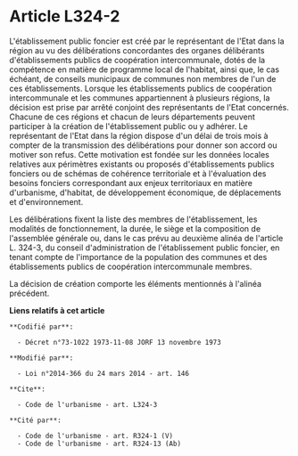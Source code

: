 # Article L324-2

L'établissement public foncier est créé par le représentant de l'Etat dans la région  au vu des délibérations concordantes
des organes délibérants d'établissements publics de coopération intercommunale, dotés de la compétence en matière  de
programme local de l'habitat, ainsi que, le cas échéant, de conseils municipaux de communes non membres de l'un de ces
établissements. Lorsque les établissements publics de coopération intercommunale et les communes appartiennent à plusieurs
régions, la décision est prise par arrêté conjoint des représentants de l'Etat  concernés. Chacune de ces régions et chacun
de leurs départements  peuvent participer à la création de l'établissement public ou y adhérer. Le représentant de l'Etat
dans la région dispose d'un délai de trois mois à compter de la transmission des délibérations pour donner son accord ou
motiver son refus. Cette motivation est fondée sur les données locales relatives aux périmètres existants ou proposés
d'établissements publics fonciers ou de schémas de cohérence territoriale et à l'évaluation des besoins fonciers
correspondant aux enjeux territoriaux en matière d'urbanisme, d'habitat, de développement économique, de déplacements et
d'environnement. 

Les délibérations fixent la liste des membres de l'établissement, les modalités de fonctionnement, la durée, le siège et la
composition de l'assemblée générale ou, dans le cas prévu au deuxième alinéa de l'article L. 324-3, du conseil
d'administration de l'établissement public foncier, en tenant compte de l'importance de la population des communes et des
établissements publics de coopération intercommunale membres. 

La décision de création comporte les éléments mentionnés à l'alinéa précédent.

**Liens relatifs à cet article**

	**Codifié par**:

	  - Décret n°73-1022 1973-11-08 JORF 13 novembre 1973

	**Modifié par**:

	  - Loi n°2014-366 du 24 mars 2014 - art. 146

	**Cite**:

	  - Code de l'urbanisme - art. L324-3

	**Cité par**:

	  - Code de l'urbanisme - art. R324-1 (V)
	  - Code de l'urbanisme - art. R324-13 (Ab)
